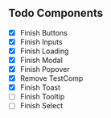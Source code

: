 ## Todo Components

- [x] Finish Buttons
- [x] Finish Inputs
- [x] Finish Loading
- [x] Finish Modal
- [x] Finish Popover
- [x] Remove TestComp
- [x] Finish Toast
- [ ] Finish Tooltip
- [ ] Finish Select
